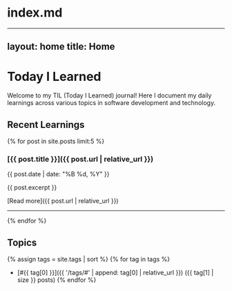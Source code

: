# index.md
---
layout: home
title: Home
---

# Today I Learned

Welcome to my TIL (Today I Learned) journal! Here I document my daily learnings across various topics in software development and technology.

## Recent Learnings

{% for post in site.posts limit:5 %}
### [{{ post.title }}]({{ post.url | relative_url }})
{{ post.date | date: "%B %d, %Y" }}

{{ post.excerpt }}

[Read more]({{ post.url | relative_url }})

---
{% endfor %}

## Topics

{% assign tags = site.tags | sort %}
{% for tag in tags %}
  - [#{{ tag[0] }}]({{ '/tags/#' | append: tag[0] | relative_url }}) ({{ tag[1] | size }} posts)
{% endfor %}